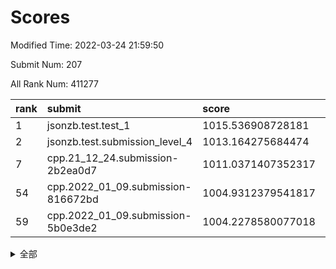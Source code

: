 # Scores

Modified Time: 2022-03-24 21:59:50

Submit Num: 207

All Rank Num: 411277

| rank |               submit               |       score        |       sigma        | pk_num |
| :--- | :--------------------------------- | :----------------- | :----------------- | :----- |
| 1    | jsonzb.test.test_1                 | 1015.536908728181  | 0.8557711954386551 | 7951   |
| 2    | jsonzb.test.submission_level_4     | 1013.164275684474  | 0.8183665941307824 | 7948   |
| 7    | cpp.21_12_24.submission-2b2ea0d7   | 1011.0371407352317 | 0.7615924836208927 | 7945   |
| 54   | cpp.2022_01_09.submission-816672bd | 1004.9312379541817 | 0.7196320286058994 | 7946   |
| 59   | cpp.2022_01_09.submission-5b0e3de2 | 1004.2278580077018 | 0.7164722943919737 | 7950   |


<details>
<summary>全部</summary>

| rank |                 submit                 |       score        |       sigma        | pk_num |
| :--- | :------------------------------------- | :----------------- | :----------------- | :----- |
| 1    | jsonzb.test.test_1                     | 1015.536908728181  | 0.8557711954386551 | 7951   |
| 2    | jsonzb.test.submission_level_4         | 1013.164275684474  | 0.8183665941307824 | 7948   |
| 3    | gobigger.level_3.submission_level_3_30 | 1011.8540412042711 | 0.7831670434703315 | 7947   |
| 4    | gobigger.level_3.submission_level_3_9  | 1011.7852625825662 | 0.7721467120046736 | 7947   |
| 5    | gobigger.level_3.submission_level_3_23 | 1011.1862109186914 | 0.7675832179317227 | 7950   |
| 6    | gobigger.level_3.submission_level_3_11 | 1011.0452427304626 | 0.7663767273137747 | 7945   |
| 7    | cpp.21_12_24.submission-2b2ea0d7       | 1011.0371407352317 | 0.7615924836208927 | 7945   |
| 8    | gobigger.level_3.submission_level_3_34 | 1010.9939659966243 | 0.7631593370114982 | 7951   |
| 9    | gobigger.level_3.submission_level_3_27 | 1010.7027658219575 | 0.7910285820070952 | 7947   |
| 10   | gobigger.level_3.submission_level_3_49 | 1010.6687413238387 | 0.7480449345497703 | 7948   |
| 11   | gobigger.level_3.submission_level_3_18 | 1010.6435493189491 | 0.7805496866185808 | 7947   |
| 12   | gobigger.level_3.submission_level_3_5  | 1010.413776335256  | 0.7649054793544795 | 7948   |
| 13   | gobigger.level_3.submission_level_3_20 | 1010.3727508319463 | 0.7573522182819693 | 7943   |
| 14   | gobigger.level_3.submission_level_3_39 | 1010.327892906837  | 0.7727133249574532 | 7946   |
| 15   | gobigger.level_3.submission_level_3_25 | 1010.2976494616189 | 0.7639074369282558 | 7951   |
| 16   | gobigger.level_3.submission_level_3_19 | 1010.2813860377137 | 0.7703352024653478 | 7948   |
| 17   | gobigger.level_3.submission_level_3_7  | 1010.2308954445162 | 0.7609562849779928 | 7951   |
| 18   | gobigger.level_3.submission_level_3_22 | 1010.2104010428466 | 0.7562112057430365 | 7946   |
| 19   | gobigger.level_3.submission_level_3_26 | 1010.1642376810616 | 0.7828747153264622 | 7944   |
| 20   | gobigger.level_3.submission_level_3_40 | 1010.1576751384587 | 0.7662775802615229 | 7949   |
| 21   | gobigger.level_3.submission_level_3_13 | 1010.1467053249746 | 0.7842839748097411 | 7950   |
| 22   | gobigger.level_3.submission_level_3_21 | 1010.1239937547149 | 0.7739049028774058 | 7950   |
| 23   | gobigger.level_3.submission_level_3_33 | 1010.0650656646679 | 0.7567602882034637 | 7945   |
| 24   | gobigger.level_3.submission_level_3_45 | 1010.0559526542254 | 0.7544168497543167 | 7944   |
| 25   | gobigger.level_3.submission_level_3_28 | 1009.991909111939  | 0.7495260646176033 | 7948   |
| 26   | gobigger.level_3.submission_level_3_32 | 1009.9608669889086 | 0.7664834840116862 | 7949   |
| 27   | gobigger.level_3.submission_level_3_42 | 1009.9591228569186 | 0.7461517730502526 | 7947   |
| 28   | gobigger.level_3.submission_level_3_29 | 1009.9294190074444 | 0.7528299286956407 | 7944   |
| 29   | gobigger.level_3.submission_level_3_10 | 1009.9089883965694 | 0.7485011866094288 | 7942   |
| 30   | gobigger.level_3.submission_level_3_6  | 1009.8889744720136 | 0.7312465797335196 | 7944   |
| 31   | gobigger.level_3.submission_level_3_2  | 1009.8487405471142 | 0.7701271754422385 | 7947   |
| 32   | gobigger.level_3.submission_level_3_36 | 1009.7565313325113 | 0.7710542822214247 | 7947   |
| 33   | gobigger.level_3.submission_level_3_24 | 1009.7099666035508 | 0.7575921126616726 | 7950   |
| 34   | gobigger.level_3.submission_level_3_15 | 1009.6686803913307 | 0.7630086834657848 | 7951   |
| 35   | gobigger.level_3.submission_level_3_48 | 1009.5756885071273 | 0.7697764540924772 | 7944   |
| 36   | gobigger.level_3.submission_level_3_44 | 1009.5711325043476 | 0.7767831744791914 | 7949   |
| 37   | gobigger.level_3.submission_level_3_1  | 1009.5346420387372 | 0.7838914870302895 | 7945   |
| 38   | gobigger.level_3.submission_level_3_0  | 1009.4888721856813 | 0.762081494182735  | 7951   |
| 39   | gobigger.level_3.submission_level_3_8  | 1009.48126706681   | 0.7588020491369776 | 7943   |
| 40   | gobigger.level_3.submission_level_3_46 | 1009.3331131799586 | 0.7653636971768372 | 7953   |
| 41   | gobigger.level_3.submission_level_3_43 | 1009.2993959042873 | 0.744285169416733  | 7948   |
| 42   | gobigger.level_3.submission_level_3_47 | 1009.2702871379141 | 0.7380071827412858 | 7950   |
| 43   | gobigger.level_3.submission_level_3_3  | 1009.1033292830452 | 0.7414917933736962 | 7948   |
| 44   | gobigger.level_3.submission_level_3_16 | 1009.0761714588006 | 0.7354372589998497 | 7948   |
| 45   | gobigger.level_3.submission_level_3_14 | 1009.0279161928568 | 0.7640076350953207 | 7949   |
| 46   | gobigger.level_3.submission_level_3_12 | 1008.9764733896835 | 0.7382803731964789 | 7953   |
| 47   | gobigger.level_3.submission_level_3_31 | 1008.9133675271117 | 0.7375344894957426 | 7947   |
| 48   | gobigger.level_3.submission_level_3_37 | 1008.8753120022945 | 0.7454838072652699 | 7947   |
| 49   | gobigger.level_3.submission_level_3_4  | 1008.8552959393082 | 0.7652780485113377 | 7946   |
| 50   | gobigger.level_3.submission_level_3_35 | 1008.8283425745307 | 0.7526598799641875 | 7951   |
| 51   | gobigger.level_3.submission_level_3_41 | 1008.7806950879734 | 0.7442328740518083 | 7950   |
| 52   | gobigger.level_3.submission_level_3_38 | 1008.7531165338816 | 0.750473527467592  | 7946   |
| 53   | gobigger.level_3.submission_level_3_17 | 1008.7079826727771 | 0.7492592881742459 | 7946   |
| 54   | cpp.2022_01_09.submission-816672bd     | 1004.9312379541817 | 0.7196320286058994 | 7946   |
| 55   | gobigger.level_1.submission_level_1_35 | 1004.6274158436821 | 0.7242788041745033 | 7949   |
| 56   | gobigger.level_1.submission_level_1_19 | 1004.602880758702  | 0.7213624652671443 | 7941   |
| 57   | gobigger.level_1.submission_level_1_14 | 1004.3202707958256 | 0.7134887058820736 | 7950   |
| 58   | gobigger.level_1.submission_level_1_2  | 1004.2654823545647 | 0.7101815681814294 | 7947   |
| 59   | cpp.2022_01_09.submission-5b0e3de2     | 1004.2278580077018 | 0.7164722943919737 | 7950   |
| 60   | gobigger.level_1.submission_level_1_12 | 1004.148138975862  | 0.7313030792835656 | 7951   |
| 61   | gobigger.level_1.submission_level_1_13 | 1004.1140198498623 | 0.7163814751090903 | 7950   |
| 62   | gobigger.level_1.submission_level_1_32 | 1004.0532339535906 | 0.7200686057402186 | 7942   |
| 63   | gobigger.level_1.submission_level_1_22 | 1004.0486403739322 | 0.7167813756387886 | 7948   |
| 64   | gobigger.level_1.submission_level_1_41 | 1003.9857057019572 | 0.7070289295884432 | 7946   |
| 65   | gobigger.level_1.submission_level_1_17 | 1003.9688060884507 | 0.7095464704672078 | 7941   |
| 66   | gobigger.level_1.submission_level_1_36 | 1003.9677311577499 | 0.7113127989646046 | 7945   |
| 67   | gobigger.level_1.submission_level_1_37 | 1003.8642130756937 | 0.7141348973173285 | 7946   |
| 68   | gobigger.level_1.submission_level_1_8  | 1003.790777459427  | 0.7039166770125864 | 7947   |
| 69   | gobigger.level_1.submission_level_1_49 | 1003.7770346011695 | 0.7106260733262745 | 7947   |
| 70   | gobigger.level_1.submission_level_1_23 | 1003.7661425237038 | 0.7349563888141548 | 7950   |
| 71   | gobigger.level_1.submission_level_1_9  | 1003.751269737761  | 0.7174977259398161 | 7949   |
| 72   | gobigger.level_1.submission_level_1_40 | 1003.7172663763271 | 0.7123403321995287 | 7945   |
| 73   | gobigger.level_1.submission_level_1_46 | 1003.6761712119744 | 0.703286863432446  | 7947   |
| 74   | gobigger.level_1.submission_level_1_34 | 1003.5334503248689 | 0.7203602323767294 | 7953   |
| 75   | gobigger.level_1.submission_level_1_1  | 1003.4991760249068 | 0.6946938222582489 | 7951   |
| 76   | gobigger.level_1.submission_level_1_27 | 1003.3958505353173 | 0.7132980216971743 | 7946   |
| 77   | gobigger.level_1.submission_level_1_45 | 1003.3581042930743 | 0.7160982425334389 | 7950   |
| 78   | gobigger.level_1.submission_level_1_6  | 1003.3364487463666 | 0.7087430577192727 | 7947   |
| 79   | gobigger.level_1.submission_level_1_0  | 1003.2702957676313 | 0.7139461766833445 | 7946   |
| 80   | gobigger.level_1.submission_level_1_4  | 1003.2631992757097 | 0.7168765144370988 | 7946   |
| 81   | gobigger.level_1.submission_level_1_44 | 1003.1819834659432 | 0.7160486277463459 | 7951   |
| 82   | gobigger.level_1.submission_level_1_30 | 1003.1766242871707 | 0.7206779392098561 | 7952   |
| 83   | gobigger.level_1.submission_level_1_21 | 1003.1425466613902 | 0.7064680780025158 | 7951   |
| 84   | gobigger.level_1.submission_level_1_11 | 1003.0997580812982 | 0.7144798605233463 | 7942   |
| 85   | gobigger.level_1.submission_level_1_3  | 1003.0767748759155 | 0.7229274355784817 | 7951   |
| 86   | gobigger.level_1.submission_level_1_38 | 1003.072671625727  | 0.7116295235414581 | 7946   |
| 87   | gobigger.level_1.submission_level_1_26 | 1003.0247044841437 | 0.7283654700070598 | 7952   |
| 88   | gobigger.level_1.submission_level_1_5  | 1003.0193206378515 | 0.7216331009032527 | 7947   |
| 89   | gobigger.level_1.submission_level_1_33 | 1002.9856282337355 | 0.7073962114262444 | 7945   |
| 90   | gobigger.level_1.submission_level_1_39 | 1002.923209716259  | 0.7231167413397348 | 7944   |
| 91   | gobigger.level_1.submission_level_1_25 | 1002.917027359149  | 0.7088284957962719 | 7948   |
| 92   | gobigger.level_1.submission_level_1_42 | 1002.880173322746  | 0.7117031696493489 | 7947   |
| 93   | gobigger.level_1.submission_level_1_48 | 1002.8735918672425 | 0.7071250750376449 | 7947   |
| 94   | gobigger.level_1.submission_level_1_16 | 1002.8638144250255 | 0.709003197724176  | 7945   |
| 95   | gobigger.level_1.submission_level_1_47 | 1002.8168729885093 | 0.7053325571242004 | 7947   |
| 96   | gobigger.level_1.submission_level_1_29 | 1002.7957362276622 | 0.707309050204339  | 7952   |
| 97   | gobigger.level_1.submission_level_1_43 | 1002.7325575163726 | 0.7087642000573784 | 7944   |
| 98   | gobigger.level_1.submission_level_1_31 | 1002.4919267271473 | 0.7079009487682071 | 7942   |
| 99   | gobigger.level_1.submission_level_1_10 | 1002.4532697857766 | 0.7093177575137413 | 7946   |
| 100  | gobigger.level_1.submission_level_1_28 | 1002.4388020601979 | 0.7120022489022956 | 7945   |
| 101  | gobigger.level_1.submission_level_1_15 | 1002.4228700323634 | 0.7163301186573217 | 7944   |
| 102  | gobigger.level_1.submission_level_1_20 | 1002.4081355016536 | 0.7159327520389336 | 7950   |
| 103  | gobigger.level_1.submission_level_1_24 | 1002.0883408705371 | 0.6947624808507881 | 7945   |
| 104  | gobigger.level_1.submission_level_1_7  | 1001.8504735631968 | 0.7054938679241572 | 7948   |
| 105  | gobigger.level_1.submission_level_1_18 | 1001.666468391937  | 0.7105103376846528 | 7945   |
| 106  | gobigger.random.submission_random_19   | 997.279308026944   | 0.7117249174186834 | 7947   |
| 107  | gobigger.random.submission_random_8    | 997.2112965392234  | 0.6998194956158733 | 7952   |
| 108  | gobigger.random.submission_random_45   | 997.1917417340467  | 0.6971568924622616 | 7948   |
| 109  | gobigger.random.submission_random_31   | 997.1840795703516  | 0.7111153332529843 | 7946   |
| 110  | gobigger.random.submission_random_49   | 997.0863166059942  | 0.7007933255168654 | 7946   |
| 111  | gobigger.random.submission_random_12   | 996.8967188198853  | 0.7061076610152432 | 7948   |
| 112  | gobigger.random.submission_random_15   | 996.8837031428085  | 0.697355086504615  | 7948   |
| 113  | gobigger.random.submission_random_13   | 996.8476611807174  | 0.725082317023832  | 7948   |
| 114  | gobigger.random.submission_random_24   | 996.8353796419025  | 0.7030274291745104 | 7951   |
| 115  | gobigger.random.submission_random_7    | 996.6607094286626  | 0.7124816527342303 | 7953   |
| 116  | gobigger.random.submission_random_39   | 996.6593550285268  | 0.7030264084677452 | 7948   |
| 117  | gobigger.random.submission_random_43   | 996.6403736435648  | 0.7065165304634622 | 7948   |
| 118  | gobigger.random.submission_random_35   | 996.5308612468376  | 0.7191720484498451 | 7950   |
| 119  | gobigger.random.submission_random_29   | 996.425776165668   | 0.7103844798176941 | 7949   |
| 120  | gobigger.random.submission_random_23   | 996.4055558793207  | 0.7014494139761566 | 7950   |
| 121  | gobigger.random.submission_random_48   | 996.3534547545106  | 0.6953194589453745 | 7945   |
| 122  | gobigger.random.submission_random_4    | 996.325430577067   | 0.7170999330293759 | 7946   |
| 123  | gobigger.random.submission_random_2    | 996.2938810344621  | 0.7024843238288558 | 7945   |
| 124  | gobigger.random.submission_random_9    | 996.2705137885956  | 0.7081123011483481 | 7948   |
| 125  | gobigger.random.submission_random_40   | 996.2222737464938  | 0.7111103384837634 | 7945   |
| 126  | gobigger.random.submission_random_17   | 996.2161411031005  | 0.7078125125057102 | 7949   |
| 127  | gobigger.random.submission_random_41   | 996.2041830108403  | 0.7107195577848603 | 7942   |
| 128  | gobigger.random.submission_random_5    | 996.0541305871617  | 0.71767809085205   | 7949   |
| 129  | gobigger.random.submission_random_47   | 996.0209207440842  | 0.7069668304689485 | 7950   |
| 130  | gobigger.random.submission_random_30   | 995.9957796898021  | 0.7077950374523085 | 7946   |
| 131  | gobigger.random.submission_random_11   | 995.9868278183263  | 0.7052904479155876 | 7951   |
| 132  | gobigger.random.submission_random_28   | 995.9798471301928  | 0.7198013647774172 | 7950   |
| 133  | gobigger.random.submission_random_6    | 995.9480595130262  | 0.7086751192957523 | 7944   |
| 134  | gobigger.random.submission_random_20   | 995.8565848575707  | 0.7147908368340846 | 7944   |
| 135  | gobigger.random.submission_random_37   | 995.8284426612257  | 0.7097926002396469 | 7946   |
| 136  | gobigger.random.submission_random_18   | 995.8080877950825  | 0.7179550608186395 | 7949   |
| 137  | gobigger.random.submission_random_32   | 995.7893111005983  | 0.7104524298477194 | 7948   |
| 138  | gobigger.random.submission_random_27   | 995.787247856862   | 0.7175454542561696 | 7948   |
| 139  | gobigger.random.submission_random_10   | 995.7638887629043  | 0.7152024562243933 | 7947   |
| 140  | gobigger.random.submission_random_14   | 995.652348771635   | 0.7201911952361504 | 7945   |
| 141  | gobigger.random.submission_random_36   | 995.6452130298037  | 0.6981465024013417 | 7944   |
| 142  | gobigger.random.submission_random_46   | 995.5986613964392  | 0.7133101542081091 | 7949   |
| 143  | gobigger.random.submission_random_33   | 995.584058438266   | 0.7133075720889587 | 7948   |
| 144  | gobigger.random.submission_random_44   | 995.5210499859767  | 0.7121114722027428 | 7951   |
| 145  | gobigger.random.submission_random_0    | 995.4943301061954  | 0.7100098287002861 | 7948   |
| 146  | gobigger.random.submission_random_34   | 995.4907908715323  | 0.7107007457713443 | 7947   |
| 147  | gobigger.random.submission_random_16   | 995.4607315555231  | 0.7019868282639533 | 7952   |
| 148  | gobigger.random.submission_random_21   | 995.453643835563   | 0.7136821294985138 | 7951   |
| 149  | gobigger.random.submission_random_26   | 995.4215259135067  | 0.7025884830210297 | 7945   |
| 150  | gobigger.level_2.submission_level_2_21 | 995.2087149488711  | 0.7211174051557407 | 7949   |
| 151  | gobigger.random.submission_random_42   | 995.1755450831821  | 0.71876483880535   | 7949   |
| 152  | gobigger.random.submission_random_22   | 994.9950876103844  | 0.7240392681325878 | 7943   |
| 153  | gobigger.random.submission_random_38   | 994.8606764142177  | 0.7112139782247971 | 7948   |
| 154  | gobigger.random.submission_random_25   | 994.8599595216363  | 0.7081209692041841 | 7949   |
| 155  | gobigger.random.submission_random_1    | 994.8474478577933  | 0.7167942145966772 | 7943   |
| 156  | gobigger.random.submission_random_3    | 994.7376676506162  | 0.7172844783100929 | 7948   |
| 157  | gobigger.level_2.submission_level_2_44 | 993.9947031576634  | 0.7382191749223462 | 7947   |
| 158  | gobigger.level_2.submission_level_2_35 | 993.8687409001091  | 0.7356235867682355 | 7945   |
| 159  | gobigger.level_2.submission_level_2_30 | 993.7765081988471  | 0.7297703942869003 | 7945   |
| 160  | gobigger.level_2.submission_level_2_9  | 993.7457497508292  | 0.7373167647776375 | 7948   |
| 161  | gobigger.level_2.submission_level_2_34 | 993.6152675923564  | 0.7393036361409787 | 7948   |
| 162  | gobigger.level_2.submission_level_2_43 | 993.5274001363174  | 0.7390206207890394 | 7945   |
| 163  | gobigger.level_2.submission_level_2_19 | 993.5195707552587  | 0.7548090085580548 | 7948   |
| 164  | gobigger.level_2.submission_level_2_10 | 993.401573136962   | 0.7292274908529908 | 7946   |
| 165  | gobigger.level_2.submission_level_2_6  | 993.0828306765628  | 0.7345753904729816 | 7949   |
| 166  | gobigger.level_2.submission_level_2_24 | 992.9379434273802  | 0.7338546908244933 | 7949   |
| 167  | gobigger.level_2.submission_level_2_20 | 992.844545982911   | 0.743436892725661  | 7940   |
| 168  | gobigger.level_2.submission_level_2_23 | 992.7352821362688  | 0.736889209368878  | 7945   |
| 169  | gobigger.level_2.submission_level_2_48 | 992.6836242783323  | 0.7354429397520057 | 7948   |
| 170  | gobigger.level_2.submission_level_2_28 | 992.5788790024947  | 0.7419197683664278 | 7948   |
| 171  | gobigger.level_2.submission_level_2_1  | 992.5318360478958  | 0.7348547561739724 | 7953   |
| 172  | gobigger.level_2.submission_level_2_29 | 992.5126287210608  | 0.747747690135029  | 7950   |
| 173  | gobigger.level_2.submission_level_2_5  | 992.4466836651662  | 0.7453227315998122 | 7944   |
| 174  | gobigger.level_2.submission_level_2_14 | 992.404428786698   | 0.7411571253436189 | 7946   |
| 175  | gobigger.level_2.submission_level_2_16 | 992.3735028823295  | 0.7408971100640404 | 7950   |
| 176  | gobigger.level_2.submission_level_2_27 | 992.3649935520348  | 0.731394623183816  | 7947   |
| 177  | gobigger.level_2.submission_level_2_22 | 992.3632477526427  | 0.7587746258876127 | 7951   |
| 178  | gobigger.level_2.submission_level_2_49 | 992.3611875424209  | 0.7501435805601363 | 7944   |
| 179  | gobigger.level_2.submission_level_2_39 | 992.35793845561    | 0.7624300386112189 | 7949   |
| 180  | gobigger.level_2.submission_level_2_8  | 992.3416189839924  | 0.7541708300717263 | 7949   |
| 181  | gobigger.level_2.submission_level_2_42 | 992.3164434879933  | 0.7422915283520085 | 7950   |
| 182  | gobigger.level_2.submission_level_2_2  | 992.2761214637436  | 0.7457572650703692 | 7943   |
| 183  | gobigger.level_2.submission_level_2_32 | 992.161939174471   | 0.7385956790753891 | 7946   |
| 184  | gobigger.level_2.submission_level_2_15 | 992.1139164603854  | 0.7212715149858655 | 7942   |
| 185  | gobigger.level_2.submission_level_2_40 | 992.0539944859073  | 0.7528596449847593 | 7951   |
| 186  | gobigger.level_2.submission_level_2_13 | 992.0303434111265  | 0.7429561804426562 | 7945   |
| 187  | gobigger.level_2.submission_level_2_33 | 992.0139539903128  | 0.7359309588423592 | 7948   |
| 188  | gobigger.level_2.submission_level_2_38 | 992.0100931196913  | 0.7440740443468149 | 7943   |
| 189  | gobigger.level_2.submission_level_2_18 | 991.9785170412163  | 0.7491939153851028 | 7952   |
| 190  | gobigger.level_2.submission_level_2_4  | 991.652488732097   | 0.7431128617701871 | 7940   |
| 191  | gobigger.level_2.submission_level_2_31 | 991.5974749643049  | 0.7562013664692745 | 7947   |
| 192  | gobigger.level_2.submission_level_2_47 | 991.5294483360124  | 0.7309926316846895 | 7948   |
| 193  | gobigger.level_2.submission_level_2_45 | 991.3523801059238  | 0.7519566476924198 | 7949   |
| 194  | gobigger.level_2.submission_level_2_3  | 991.2353076844165  | 0.7416175321946563 | 7944   |
| 195  | gobigger.level_2.submission_level_2_46 | 991.2282767030733  | 0.7501058730494657 | 7952   |
| 196  | gobigger.level_2.submission_level_2_0  | 991.0953741294244  | 0.7728949689372195 | 7948   |
| 197  | gobigger.level_2.submission_level_2_17 | 991.0150939565381  | 0.7579563846969397 | 7951   |
| 198  | gobigger.level_2.submission_level_2_11 | 990.929957242233   | 0.7544138699945624 | 7941   |
| 199  | gobigger.level_2.submission_level_2_7  | 990.897306784178   | 0.7718317449482911 | 7948   |
| 200  | gobigger.level_2.submission_level_2_25 | 990.8481337020482  | 0.7632266669771961 | 7948   |
| 201  | gobigger.level_2.submission_level_2_26 | 990.6369543002706  | 0.7643662966766164 | 7948   |
| 202  | gobigger.level_2.submission_level_2_37 | 990.4288622829774  | 0.7545801387456741 | 7951   |
| 203  | gobigger.level_2.submission_level_2_41 | 990.3042115921153  | 0.7695074713005967 | 7943   |
| 204  | gobigger.level_2.submission_level_2_12 | 990.0075625999849  | 0.7622511800885782 | 7949   |
| 205  | gobigger.level_2.submission_level_2_36 | 988.703578706616   | 0.7884998889665694 | 7945   |
| 206  | gobigger.none.submission_none_0        | 978.590732143321   | 1.3148213957861081 | 7952   |
| 207  | gobigger.none.submission_none_1        | 976.1901067739872  | 1.4583936374354667 | 7944   |

</details>